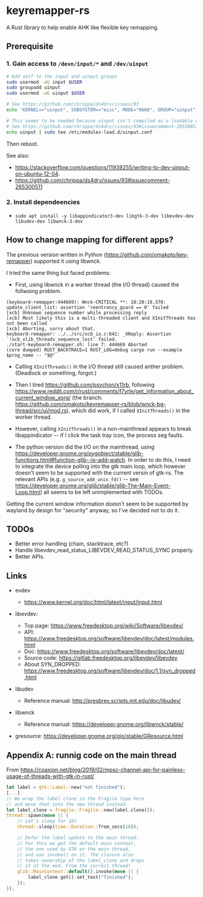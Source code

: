 # keyremapper-rs

A Rust library to help enable AHK like flexible key remapping.

## Prerequisite

### 1. Gain access to `/devn/input/*` and `/dev/uinput`

```sh
# Add self to the input and uinput groups
sudo usermod -aG input $USER 
sudo groupadd uinput
sudo usermod -aG uinput $USER

# See https://github.com/chrippa/ds4drv/issues/93
echo 'KERNEL=="uinput", SUBSYSTEM=="misc", MODE="0660", GROUP="uinput"' | sudo tee /etc/udev/rules.d/90-uinput.rules

# This seems to be needed because uinput isn't compiled as a loadable module these days.
# See https://github.com/chrippa/ds4drv/issues/93#issuecomment-265300511
echo uinput | sudo tee /etc/modules-load.d/uinput.conf
```

Then reboot.

See also:
- https://stackoverflow.com/questions/11939255/writing-to-dev-uinput-on-ubuntu-12-04.
- https://github.com/chrippa/ds4drv/issues/93#issuecomment-265300511

### 2. Install dependeencies

- `sudo apt install -y libappindicator3-dev libgtk-3-dev libevdev-dev libudev-dev libwnck-3-dev`


## How to change mapping for different apps?

The previous version written in Python (https://github.com/omakoto/key-remapper) supported it using libwnck.

I tried the same thing but faced problems:

- First, using libwnck in a worker thread (the I/O thread) caused the follwoing problem.

```
(keyboard-remapper:444669): Wnck-CRITICAL **: 18:20:10.378: update_client_list: assertion 'reentrancy_guard == 0' failed
[xcb] Unknown sequence number while processing reply
[xcb] Most likely this is a multi-threaded client and XInitThreads has not been called
[xcb] Aborting, sorry about that.
keyboard-remapper: ../../src/xcb_io.c:641: _XReply: Assertion `!xcb_xlib_threads_sequence_lost' failed.
./start-keyboard-remapper.sh: line 7: 444669 Aborted                 (core dumped) RUST_BACKTRACE=1 RUST_LOG=debug cargo run --example $prog_name -- "$@"
```
- Calling `XInitThreads()` in the I/O thread still caused anther problem. (Deadlock or something, forgot.)
- Then I tired https://github.com/psychon/x11rb, following https://www.reddit.com/r/rust/comments/f7yrle/get_information_about_current_window_xorg/ (the branch: https://github.com/omakoto/keyremapper-rs/blob/wnck-bg-thread/src/ui/mod.rs), which did work, if I called `XInitThreads()` in the worker thread.
- However, calling `XInitThreads()` in a non-mainthread appears to break
libappindicator -- if I click the task tray icon, the process seg faults.

- The python version did the I/O on the mainthread, using https://developer.gnome.org/pygobject/stable/glib-functions.html#function-glib--io-add-watch. In order to do this, I need to integrate the device polling into the gtk main loop, which however doesn't seem to be supported with the current versin of gtk-rs. The relevant APIs (e.g. `g_source_add_unix_fd()` -- see https://developer.gnome.org/glib/stable/glib-The-Main-Event-Loop.html) all seems to be left unimplemented with TODOs.

Getting the current window information doesn't seem to be supported by wayland by design for "security" anyway, so I've decided not to do it.


## TODOs

- Better error handling (chain, stacktrace, etc?)
- Handle libevdev_read_status_LIBEVDEV_READ_STATUS_SYNC properly.
- Better APIs.

## Links

- evdev
  - https://www.kernel.org/doc/html/latest/input/input.html
- libevdev:
  - Top page: https://www.freedesktop.org/wiki/Software/libevdev/
  - API: https://www.freedesktop.org/software/libevdev/doc/latest/modules.html
  - Doc: https://www.freedesktop.org/software/libevdev/doc/latest/
  - Source code: https://gitlab.freedesktop.org/libevdev/libevdev
  - About SYN_DROPPED: https://www.freedesktop.org/software/libevdev/doc/1.1/syn_dropped.html
- libudev
  - Reference manual: http://presbrey.scripts.mit.edu/doc/libudev/

- libwnck
  - Reference manual: https://developer.gnome.org/libwnck/stable/

- gresource: https://developer.gnome.org/gio/stable/GResource.html

## Appendix A: runnig code on the main thread

From https://coaxion.net/blog/2019/02/mpsc-channel-api-for-painless-usage-of-threads-with-gtk-in-rust/

```rust
let label = gtk::Label::new("not finished");
[...]
// We wrap the label clone in the Fragile type here
// and move that into the new thread instead.
let label_clone = fragile::Fragile::new(label.clone());
thread::spawn(move || {
    // Let's sleep for 10s
    thread::sleep(time::Duration::from_secs(10));

    // Defer the label update to the main thread.
    // For this we get the default main context,
    // the one used by GTK on the main thread,
    // and use invoke() on it. The closure also
    // takes ownership of the label_clone and drops
    // it at the end. From the correct thread!
    glib::MainContext::default().invoke(move || {
        label_clone.get().set_text("finished");
    });
});
```